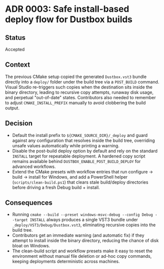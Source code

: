 # ADR 0003: Safe install-based deploy flow for Dustbox builds

## Status
Accepted

## Context
The previous CMake setup copied the generated `Dustbox.vst3` bundle directly into a `deploy/` folder under the build tree via a
`POST_BUILD` command. Visual Studio re-triggers such copies when the destination sits inside the binary directory, leading to
recursive copy attempts, runaway disk usage, and perpetual "out-of-date" states. Contributors also needed to remember to adjust
`CMAKE_INSTALL_PREFIX` manually to avoid clobbering the build output.

## Decision
- Default the install prefix to `${CMAKE_SOURCE_DIR}/_deploy` and guard against any configuration that resolves inside the build
  tree, overriding unsafe values automatically while printing a warning.
- Disable the post-build deploy option by default and rely on the standard `INSTALL` target for repeatable deployment. A hardened
  copy script remains available behind `DUSTBOX_ENABLE_POST_BUILD_DEPLOY` for advanced workflows.
- Extend the CMake presets with workflow entries that run configure → build → install for Windows, and add a PowerShell helper
  (`scripts/clean-build.ps1`) that clears stale build/deploy directories before driving a fresh Debug build + install.

## Consequences
- Running `cmake --build --preset windows-msvc-debug --config Debug --target INSTALL` always produces a single VST3 bundle under
  `_deploy/VST3/Debug/Dustbox.vst3`, eliminating recursive copies into the build tree.
- Contributors get an immediate warning (and automatic fix) if they attempt to install inside the binary directory, reducing the
  chance of disk bloat on Windows.
- The clean-build script and workflow presets make it easy to reset the environment without manual file deletion or ad-hoc copy
  commands, keeping deployments deterministic across machines.
